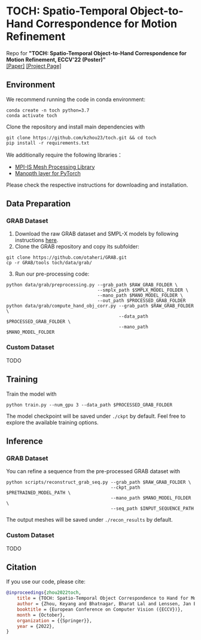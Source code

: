 # TOCH: Spatio-Temporal Object-to-Hand Correspondence for Motion Refinement

Repo for **"TOCH: Spatio-Temporal Object-to-Hand Correspondence for Motion Refinement, ECCV'22 (Poster)"** \
[[Paper]](http://virtualhumans.mpi-inf.mpg.de/papers/zhou22toch/toch.pdf) [[Project Page]](http://virtualhumans.mpi-inf.mpg.de/toch)

## Environment
We recommend running the code in conda environment:
```shell
conda create -n toch python=3.7
conda activate toch 
```
Clone the repository and install main dependencies with
```shell
git clone https://github.com/kzhou23/toch.git && cd toch 
pip install -r requirements.txt
```
We additionally require the following libraries：
- [MPI-IS Mesh Processing Library](https://github.com/MPI-IS/mesh)
- [Manopth layer for PyTorch](https://github.com/hassony2/manopth)

Please check the respective instructions for downloading and installation.

## Data Preparation
### GRAB Dataset
1. Download the raw GRAB dataset and SMPL-X models by following instructions [here](https://github.com/otaheri/GRAB).
2. Clone the GRAB repository and copy its subfolder:
```shell
git clone https://github.com/otaheri/GRAB.git
cp -r GRAB/tools toch/data/grab/
```
3. Run our pre-processing code:
```shell
python data/grab/preprocessing.py --grab_path $RAW_GRAB_FOLDER \
                                  --smplx_path $SMPLX_MODEL_FOLDER \
                                  --mano_path $MANO_MODEL_FOLDER \
                                  --out_path $PROCESSED_GRAB_FOLDER
python data/grab/compute_hand_obj_corr.py --grab_path $RAW_GRAB_FOLDER \
                                          --data_path $PROCESSED_GRAB_FOLDER \
                                          --mano_path $MANO_MODEL_FOLDER
```

### Custom Dataset
TODO

## Training
Train the model with
```shell
python train.py --num_gpu 3 --data_path $PROCESSED_GRAB_FOLDER
```
The model checkpoint will be saved under `./ckpt` by default. Feel free to explore the available training options.
## Inference
### GRAB Dataset
You can refine a sequence from the pre-processed GRAB dataset with
```shell
python scripts/reconstruct_grab_seq.py --grab_path $RAW_GRAB_FOLDER \
                                       --ckpt_path $PRETRAINED_MODEL_PATH \
                                       --mano_path $MANO_MODEL_FOLDER \
                                       --seq_path $INPUT_SEQUENCE_PATH
```
The output meshes will be saved under `./recon_results` by default.

### Custom Dataset
TODO

## Citation
If you use our code, please cite:
```bibtex
@inproceedings{zhou2022toch,
    title = {TOCH: Spatio-Temporal Object Correspondence to Hand for Motion Refinement},
    author = {Zhou, Keyang and Bhatnagar, Bharat Lal and Lenssen, Jan Eric and Pons-Moll, Gerard},
    booktitle = {European Conference on Computer Vision ({ECCV})},
    month = {October},
    organization = {{Springer}},
    year = {2022},
}
